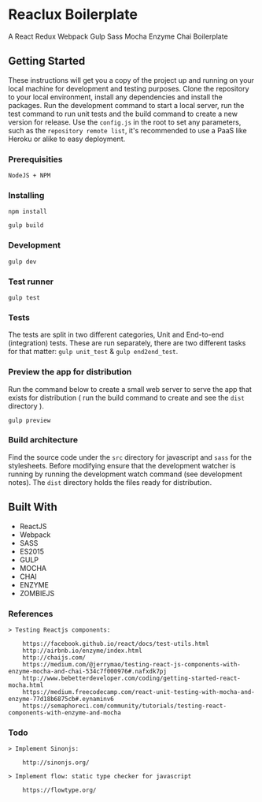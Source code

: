 # Reaclux Boilerplate

A React Redux Webpack Gulp Sass Mocha Enzyme Chai Boilerplate

## Getting Started

These instructions will get you a copy of the project up and running on your local machine for development and testing purposes.
Clone the repository to your local environment, install any dependencies and install the packages. Run the development command to start a local server, run the test command to run unit tests and the build command to create a new version for release.
Use the `config.js` in the root to set any parameters, such as the `repository remote list`, it's recommended to use a PaaS like Heroku or alike to easy deployment.

### Prerequisities

```
NodeJS + NPM
```

### Installing

```
npm install
```

```
gulp build
```

### Development

```
gulp dev
```

### Test runner

```
gulp test
```

### Tests

The tests are split in two different categories, Unit and End-to-end (integration) tests. These are run separately, there are two different tasks for that matter: `gulp unit_test` & `gulp end2end_test`. 

### Preview the app for distribution

Run the command below to create a small web server to serve the app that exists for distribution ( run the build command to create and see the `dist` directory ).

```
gulp preview
```

### Build architecture

Find the source code under the `src` directory for javascript and `sass` for the stylesheets. Before modifying ensure that the development watcher is running by running the development watch command (see development notes). The `dist` directory holds the files ready for distribution.

## Built With

* ReactJS
* Webpack
* SASS
* ES2015
* GULP
* MOCHA
* CHAI
* ENZYME
* ZOMBIEJS

### References

	> Testing Reactjs components:

		https://facebook.github.io/react/docs/test-utils.html
		http://airbnb.io/enzyme/index.html
		http://chaijs.com/
		https://medium.com/@jerrymao/testing-react-js-components-with-enzyme-mocha-and-chai-534c7f000976#.nafxdk7pj
		http://www.bebetterdeveloper.com/coding/getting-started-react-mocha.html
		https://medium.freecodecamp.com/react-unit-testing-with-mocha-and-enzyme-77d18b6875cb#.eynaminv6
		https://semaphoreci.com/community/tutorials/testing-react-components-with-enzyme-and-mocha

### Todo

	> Implement Sinonjs:

		http://sinonjs.org/

	> Implement flow: static type checker for javascript

		https://flowtype.org/
